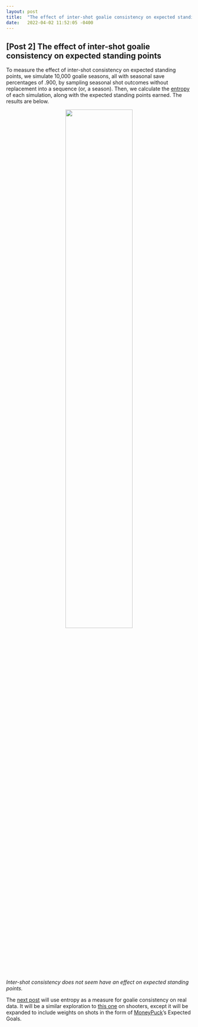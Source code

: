 ```yaml
---
layout: post
title:  "The effect of inter-shot goalie consistency on expected standing points"
date:   2022-04-02 11:52:05 -0400
---
```

<h2>[Post 2] The effect of inter-shot goalie consistency on expected standing points</h2>
<p>
To measure the effect of inter-shot consistency on expected standing points, we simulate 10,000 goalie seasons, all with seasonal save percentages of .900, by sampling seasonal shot outcomes without replacement into a sequence (or, a season). Then, we calculate the <a href="https://spazznolo.github.io/2022/03/28/goalie-consistency-intro.html">entropy</a> of each simulation, along with the expected standing points earned. The results are below.
</p>
<p>
<div style="text-align: center"> <img src="https://spazznolo.github.io/figs/goalie-one-threee.png" width="60%" length="150"/></div>
</p>
<p>
<em>Inter-shot consistency does not seem have an effect on expected standing points.</em>
</p>
<p>
The <a href="https://spazznolo.github.io/2022/04/07/goalie-consistency-3.html">next post</a> will use entropy as a measure for goalie consistency on real data. It will be a similar exploration to <a href="https://github.com/namitanandakumar/Draft-Analysis/blob/master/Streakiness/VanHAC%202018.pdf">this one</a> on shooters, except it will be expanded to include weights on shots in the form of <a href="https://moneypuck.com/">MoneyPuck</a>’s Expected Goals.
</p>